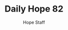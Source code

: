 ---
image: /assets/img/daily-hope-default-artwork.png
title: Daily Hope 82
number: 82
categories:
  - Daily Hope
author: Hope Staff
notes: Daily Hope 82
embed: >-
  <iframe style="border-radius:12px" src="https://open.spotify.com/embed/episode/5V94wELw29enzsILf92VFJ?utm_source=generator" width="100%" height="352" frameBorder="0" allowfullscreen="" allow="autoplay; clipboard-write; encrypted-media; fullscreen; picture-in-picture" loading="lazy"></iframe>
---